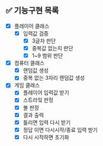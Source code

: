 ## ✅ 기능구현 목록

- [x] 플레이어 클래스
    - [x] 입력값 검증
        - [x] 3글자 판단
        - [x] 중복값 없는지 판단
        - [x] 1~9 범위 판단
-[x] 컴퓨터 클래스
    - [x] 랜덤값 생성
    - [x] 중복 없는 3자리 랜덤값 생성
- [x] 게임 클래스
    - [x] 플레이어 입력값 받기
    - [x] 스트라잌 판정
    - [x] 볼 판정
    - [x] 결과 출력
    - [x] 틀리면 입력 다시 받기
    - [x] 정답 이면 다시시작/종료 입력 받기
    - [x] 다시 시작하면 초기화